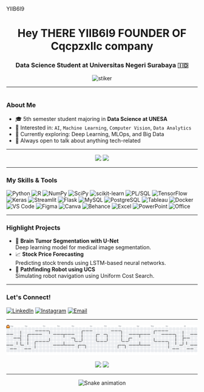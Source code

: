 YIIB6I9 

<h1 align="center">Hey THERE YIIB6I9 FOUNDER OF Cqcpzxllc company </h1>
<h3 align="center">Data Science Student at Universitas Negeri Surabaya 🇮🇩</h3>

<p align="center">
  <img src="GIF/Desain tanpa judul.gif" alt="stiker" width="300" />
</p>

---

<div style="display: flex; align-items: center; justify-content: space-between;">
  <div>

  <h3>About Me</h3>
  <ul>
    <li>🎓 5th semester student majoring in <strong>Data Science at UNESA</strong></li>
    <li>🤖 Interested in: <code>AI</code>, <code>Machine Learning</code>, <code>Computer Vision</code>, <code>Data Analytics</code></li>
    <li>🌱 Currently exploring: Deep Learning, MLOps, and Big Data</li>
    <li>💬 Always open to talk about anything tech-related</li>
  </ul>

  ---
  <p align="center">
    <img src="https://media4.giphy.com/media/OLPQ6z2hlHmwFc4Hso/giphy.gif" width="230" />
    <img src="https://media4.giphy.com/media/v1.Y2lkPTc5MGI3NjExZWI5OGp5ZmRhN3A1cGJuNWI1emc0OXJkN2VjMDE0bDI1czVjcWN2eSZlcD12MV9pbnRlcm5hbF9naWZfYnlfaWQmY3Q9Zw/6OrCT1jVbonHG/giphy.gif" width="370" />
</p>

---

### My Skills & Tools

![Python](https://img.shields.io/badge/Python-FFD43B?style=for-the-badge&logo=python&logoColor=blue) ![R](https://img.shields.io/badge/R-276DC3?style=for-the-badge&logo=r&logoColor=white) ![NumPy](https://img.shields.io/badge/Numpy-777BB4?style=for-the-badge&logo=numpy&logoColor=white) ![SciPy](https://img.shields.io/badge/SciPy-654FF0?style=for-the-badge&logo=scipy&logoColor=white) ![scikit-learn](https://img.shields.io/badge/scikit_learn-F7931E?style=for-the-badge&logo=scikit-learn&logoColor=white) ![PL/SQL](https://img.shields.io/badge/PLSQL-F80000?style=for-the-badge&logo=oracle&logoColor=black) ![TensorFlow](https://img.shields.io/badge/TensorFlow-FF6F00?style=for-the-badge&logo=tensorflow&logoColor=white) ![Keras](https://img.shields.io/badge/Keras-FF0000?style=for-the-badge&logo=keras&logoColor=white) ![Streamlit](https://img.shields.io/badge/Streamlit-FF4B4B?style=for-the-badge&logo=streamlit&logoColor=white) ![Flask](https://img.shields.io/badge/Flask-000000?style=for-the-badge&logo=flask&logoColor=white) ![MySQL](https://img.shields.io/badge/MySQL-005C84?style=for-the-badge&logo=mysql&logoColor=white) ![PostgreSQL](https://img.shields.io/badge/PostgreSQL-316192?style=for-the-badge&logo=postgresql&logoColor=white) ![Tableau](https://img.shields.io/badge/Tableau-E97627?style=for-the-badge&logo=tableau&logoColor=white) ![Docker](https://img.shields.io/badge/Docker-2CA5E0?style=for-the-badge&logo=docker&logoColor=white) ![VS Code](https://img.shields.io/badge/VSCode-0078D4?style=for-the-badge&logo=visual%20studio%20code&logoColor=white) ![Figma](https://img.shields.io/badge/Figma-F24E1E?style=for-the-badge&logo=figma&logoColor=white) ![Canva](https://img.shields.io/badge/Canva-00C4CC?style=for-the-badge&logo=canva&logoColor=white) ![Behance](https://img.shields.io/badge/Behance-0054F7?style=for-the-badge&logo=behance&logoColor=white) ![Excel](https://img.shields.io/badge/Microsoft_Excel-217346?style=for-the-badge&logo=microsoft-excel&logoColor=white) ![PowerPoint](https://img.shields.io/badge/Microsoft_PowerPoint-B7472A?style=for-the-badge&logo=microsoft-powerpoint&logoColor=white) ![Office](https://img.shields.io/badge/Microsoft_Office-D83B01?style=for-the-badge&logo=microsoft-office&logoColor=white)

---

### Highlight Projects

- 🧠 **Brain Tumor Segmentation with U-Net**  
  Deep learning model for medical image segmentation.
- 📈 **Stock Price Forecasting**  
  Predicting stock trends using LSTM-based neural networks.
- 🤖 **Pathfinding Robot using UCS**  
  Simulating robot navigation using Uniform Cost Search.

---

### Let's Connect!

[![LinkedIn](https://img.shields.io/badge/-LinkedIn-0A66C2?style=flat&logo=linkedin&logoColor=white)](https://www.linkedin.com/in/akhmad-dany-4b313b314?utm_source=share&utm_campaign=share_via&utm_content=profile&utm_medium=android_app) [![Instagram](https://img.shields.io/badge/-Instagram-E4405F?style=flat&logo=instagram&logoColor=white)](https://www.instagram.com/danyamd_/profilecard/?igsh=MTJ6bHNrOTF1Mms0bA==) [![Email](https://img.shields.io/badge/-Email-D14836?style=flat&logo=gmail&logoColor=white)](mailto:akhmaddany58@gmail.com)

---
<p align="center">
  <picture>
  <source media="(prefers-color-scheme: dark)" srcset="https://raw.githubusercontent.com/akhmaddany234/akhmaddany234/output/pacman-contribution-graph-dark.svg">
  <source media="(prefers-color-scheme: light)" srcset="https://raw.githubusercontent.com/akhmaddany234/akhmaddany234/output/pacman-contribution-graph.svg">
  <img alt="pacman contribution graph" src="https://raw.githubusercontent.com/akhmaddany234/akhmaddany234/output/pacman-contribution-graph.svg">
</picture>
</p>



<p align="center">
  <img src="https://github-readme-stats.vercel.app/api?username=alamimran613&theme=dark&hide_border=false&include_all_commits=true&count_private=true" width="48%">
  <img src="https://github-readme-streak-stats.herokuapp.com/?user=alamimran613&theme=dark&hide_border=false" width="48%">
</p>

---
<div align="center">
  <img src="https://profile-readme-generator.com/assets/snake.svg" alt="Snake animation" />
</div>

